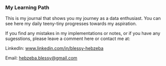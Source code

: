 ### My Learning Path

This is my journal that shows you my journey as a data enthusiast. You can see here my daily teeny-tiny progresses towards my aspiration.

If you find any mistakes in my implementations or notes, or if you have any sugesstions, please leave a comment here or contact me at:

LinkedIn: www.linkedin.com/in/blessy-hebzeba

Email: hebzeba.blessy@gmail.com
